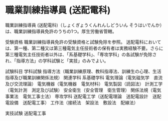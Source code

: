 # 職業訓練指導員 (送配電科)

職業訓練指導員 (送配電科)（しょくぎょうくんれんしどういん そうはいでんか）は、職業訓練指導員免許のうちの1つ。厚生労働省管轄。

受験資格
職業訓練指導員免許の受験資格と試験免除を参照。
送配電科においては、第一種、第二種又は第三種電気主任技術者の保有者は実務経験不要。さらに第三種電気主任技術者以外は、「系基礎学科」、「専攻学科」の各試験が免除され、「指導方法」の学科試験と「実技」のみでよい。

試験科目
学科試験
指導方法（職業訓練原理、教科指導法、訓練生の心理、生活指導及び職業訓練関係法規）
関連学科
系基礎学科
電気理論（電気磁気学　直流及び交流理論）
電気機器（電気機器　電気材料）
電気製図（読図法）
計測工学（電気計測　測定及び試験）
安全衛生（安全管理　衛生管理）
関係法規（電気事業法　電気工事士法）
専攻学科
送配電工学（送配電理論　送配電設計　送配電設備　送配電工事）
工作法（接続法　架設法　敷設法　配線法）

実技試験
送配電工事